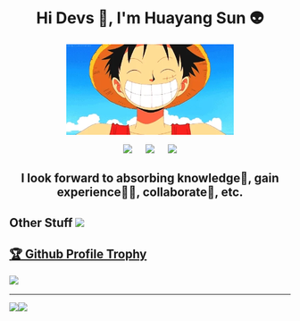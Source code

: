 <h1 align="center">Hi Devs 👋, I'm Huayang Sun 👽</h1>


<p align="center">
  <img src="https://raw.githubusercontent.com/XmchxUp/XmchxUp/master/img/giphy.webp" width=300>
</p>

<p align="center">
  <a href="https://twitter.com/FantasyOverflow"><img src="https://img.shields.io/badge/twitter-%231DA1F2.svg?&style=for-the-badge&logo=twitter&logoColor=white" /></a>
  &nbsp;&nbsp;&nbsp;&nbsp;
  <a href="mailto:sunhuayangak47@gmail.com"><img src="https://img.shields.io/badge/gmail-%23D14836.svg?&style=for-the-badge&logo=gmail&logoColor=white" /></a>
  &nbsp;&nbsp;&nbsp;&nbsp;
  <a href="https://www.facebook.com/profile.php?id=100036373952166"><img src="https://img.shields.io/badge/facebook-%231877F2.svg?&style=for-the-badge&logo=facebook&logoColor=white" /></a>
</p>

<h2 align="center">
  I look forward to absorbing knowledge🧠, gain experience👨‍🏭, collaborate🤝, etc.
</h2>

## Other Stuff  <img src="https://komarev.com/ghpvc/?username=XmchxUp&color=orange" />
<a href="https://github.com/ryo-ma/github-profile-trophy"><h2>🏆 Github Profile Trophy</h2></a>
<a href="https://github.com/ryo-ma/github-profile-trophy">
  <img src="https://github-profile-trophy.vercel.app/?username=xmchxup&column=7"/>
</a>

---
<div>
  <img height="170" align="left" src="https://github-readme-stats.vercel.app/api?username=xmchxup&count_private=true&include_all_commits=true" />
  <img src="https://github-readme-stats.vercel.app/api/top-langs/?username=xmchxup&layout=compact" />
  <!--START_SECTION:waka-->
  <!--END_SECTION:waka-->
</div>




